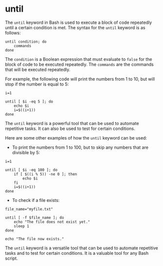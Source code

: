 # until

The `until` keyword in Bash is used to execute a block of code repeatedly until a certain condition is met. The syntax for the `until` keyword is as follows:

```
until condition; do
    commands
done
```

The `condition` is a Boolean expression that must evaluate to `false` for the block of code to be executed repeatedly. The `commands` are the commands that will be executed repeatedly.

For example, the following code will print the numbers from 1 to 10, but will stop if the number is equal to 5:

```
i=1

until [ $i -eq 5 ]; do
    echo $i
    i=$((i+1))
done
```

The `until` keyword is a powerful tool that can be used to automate repetitive tasks. It can also be used to test for certain conditions.

Here are some other examples of how the `until` keyword can be used:

* To print the numbers from 1 to 100, but to skip any numbers that are divisible by 5:

```
i=1

until [ $i -eq 100 ]; do
    if [ $((i % 5)) -ne 0 ]; then
        echo $i
    fi
    i=$((i+1))
done
```

* To check if a file exists:

```
file_name="myfile.txt"

until [ -f $file_name ]; do
    echo "The file does not exist yet."
    sleep 1
done

echo "The file now exists."
```

The `until` keyword is a versatile tool that can be used to automate repetitive tasks and to test for certain conditions. It is a valuable tool for any Bash script.
